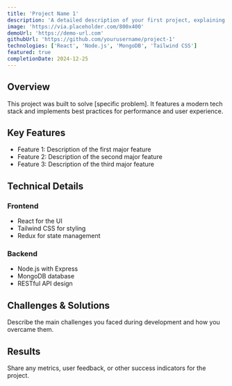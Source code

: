 ```yaml
---
title: 'Project Name 1'
description: 'A detailed description of your first project, explaining the problem it solves and your approach to building it.'
image: 'https://via.placeholder.com/800x400'
demoUrl: 'https://demo-url.com'
githubUrl: 'https://github.com/yourusername/project-1'
technologies: ['React', 'Node.js', 'MongoDB', 'Tailwind CSS']
featured: true
completionDate: 2024-12-25
---
```


## Overview

This project was built to solve [specific problem]. It features a modern tech stack and implements best practices for performance and user experience.

## Key Features

- Feature 1: Description of the first major feature
- Feature 2: Description of the second major feature
- Feature 3: Description of the third major feature

## Technical Details

### Frontend
- React for the UI
- Tailwind CSS for styling
- Redux for state management

### Backend
- Node.js with Express
- MongoDB database
- RESTful API design

## Challenges & Solutions

Describe the main challenges you faced during development and how you overcame them.

## Results

Share any metrics, user feedback, or other success indicators for the project.
